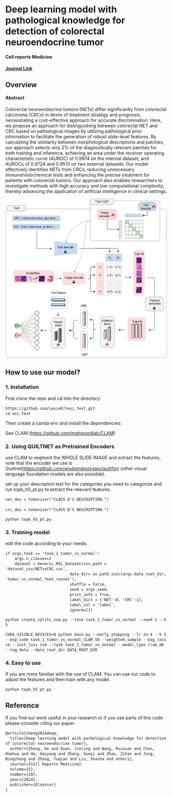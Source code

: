 # Deep learning model with pathological knowledge for detection of colorectal neuroendocrine tumor
#### Cell reports Medicine 


#### [Journal Link](https://www.cell.com/cell-reports-medicine/fulltext/S2666-3791(24)00532-9?_returnURL=https%3A%2F%2Flinkinghub.elsevier.com%2Fretrieve%2Fpii%2FS2666379124005329%3Fshowall%3Dtrue)

## Overview

#### Abstract
Colorectal neuroendocrine tumors (NETs) differ significantly from colorectal carcinoma (CRCs) in terms of treatment strategy and prognosis, necessitating a cost-effective approach for accurate discrimination. Here, we propose an approach for distinguishing between colorectal NET and CRC based on pathological images by utilizing pathological prior information to facilitate the generation of robust slide-level features. By calculating the similarity between morphological descriptions and patches, our approach selects only 2% of the diagnostically relevant patches for both training and inference, achieving an area under the receiver operating characteristic curve (AUROC) of 0.9974 on the internal dataset, and AUROCs of 0.9724 and 0.9513 on two external datasets. Our model effectively identifies NETs from CRCs, reducing unnecessary immunohistochemical tests and enhancing the precise treatment for patients with colorectal tumors. Our approach also enables researchers to investigate methods with high accuracy and low computational complexity, thereby advancing the application of artificial intelligence in clinical settings.

![image](https://github.com/LexieK7/CNET/blob/main/Figure/model.png)


## How to use our model?

### 1. Installation

First clone the repo and cd into the directory:

```
https://github.com/LexieK7/wsi_text.git
cd wsi_text
```

Then create a conda env and install the dependencies:

See CLAM.(https://github.com/mahmoodlab/CLAM)

### 2. Using QUILTNET as Pretrained Encoders

use CLAM to segment the WHOLE SLIDE IMAGE and extract the features, note that the encoder we use is Quiltnet(https://github.com/wisdomikezogwo/quilt1m) (other visual language foundation models are also possible).

set up your description text for the categories you need to categorize and run topk_h5_pt.py to extract the relevant features.


```
net_des = tokenizer("CLASS A'S DESCRIPTION.")

crc_des = tokenizer("CLASS B'S DESCRIPTION.")

```

```
python topk_h5_pt.py
```

### 3. Training model

edit the code according to your needs.

```
if args.task == 'task_1_tumor_vs_normal':
    args.n_classes=2
    dataset = Generic_MIL_Dataset(csv_path = 'dataset_csv/NETvsCRC.csv',
                            data_dir= os.path.join(args.data_root_dir, 'tumor_vs_normal_feat_resnet'),
                            shuffle = False, 
                            seed = args.seed, 
                            print_info = True,
                            label_dict = {'NET':0, 'CRC':1},
                            label_col = 'label',
                            ignore=[])
```

```
python create_splits_seq.py --task task_1_tumor_vs_normal --seed 1 --k 5
```
```
CUDA_VISIBLE_DEVICES=0 python main.py --early_stopping --lr 2e-4 --k 5 --exp_code task_1_tumor_vs_normal_CLAM_50 --weighted_sample --bag_loss ce --inst_loss svm --task task_1_tumor_vs_normal --model_type clam_mb --log_data --data_root_dir DATA_ROOT_DIR 
```

### 4. Easy to use

If you are more familiar with the use of CLAM. You can use our code to adjust the features and then train with any model.


```
python topk_h5_pt.py
```

## Reference

If you find our work useful in your research or if you use parts of this code please consider citing our paper:

```
@article{zheng2024deep,
  title={Deep learning model with pathological knowledge for detection of colorectal neuroendocrine tumor},
  author={Zheng, Ke and Duan, Jinling and Wang, Ruixuan and Chen, Haohua and He, Haiyang and Zheng, Xueyi and Zhao, Zihan and Jing, Bingzhong and Zhang, Yuqian and Liu, Shasha and others},
  journal={Cell Reports Medicine},
  volume={5},
  number={10},
  year={2024},
  publisher={Elsevier}
}
```
